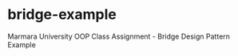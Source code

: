 bridge-example
==============

Marmara University OOP Class Assignment - Bridge Design Pattern Example
